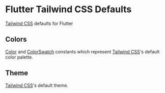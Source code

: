 # Flutter Tailwind CSS Defaults

[Tailwind CSS](https://tailwindcss.com/) defaults for Flutter

## Colors

[Color](https://api.flutter.dev/flutter/dart-ui/Color-class.html) and [ColorSwatch](https://api.flutter.dev/flutter/painting/ColorSwatch-class.html) constants which represent [Tailwind CSS](https://tailwindcss.com/)'s default color palette.


## Theme

[Tailwind CSS](https://tailwindcss.com/)'s default theme.


